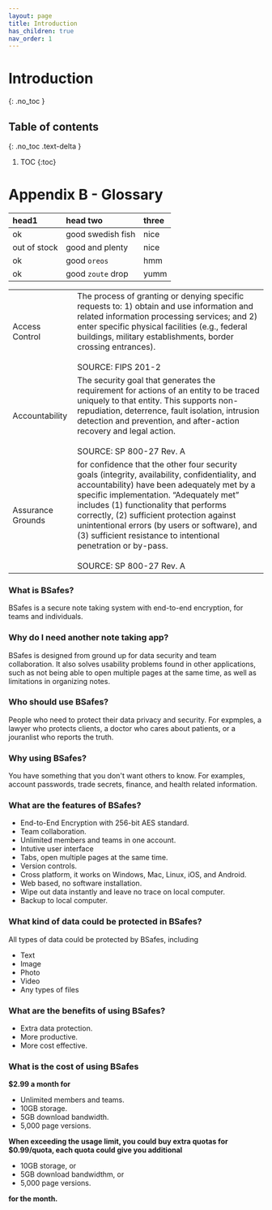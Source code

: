 ```yaml
---
layout: page
title: Introduction 
has_children: true
nav_order: 1
---
```

# Introduction
{: .no_toc }

## Table of contents
{: .no_toc .text-delta }

1. TOC
{:toc}

# Appendix B - Glossary

| head1        | head two          | three |
|:-------------|:------------------|:------|
| ok           | good swedish fish | nice  |
| out of stock | good and plenty   | nice  |
| ok           | good `oreos`      | hmm   |
| ok           | good `zoute` drop | yumm  |

|             |             |
|:-----------|:-----------|
| Access Control | The process of granting or denying specific requests to: 1) obtain and use information and related information processing services; and 2) enter specific physical facilities (e.g., federal buildings, military establishments, border crossing entrances). <br><br>SOURCE: FIPS 201-2 |
| Accountability | The security goal that generates the requirement for actions of an entity to be traced uniquely to that entity. This supports non-repudiation, deterrence, fault isolation, intrusion detection and prevention, and after-action recovery and legal action. <br><br>SOURCE: SP 800-27 Rev. A |
| Assurance Grounds | for confidence that the other four security goals (integrity, availability, confidentiality, and accountability) have been adequately met by a specific implementation. “Adequately met” includes (1) functionality that performs correctly, (2) sufficient protection against unintentional errors (by users or software), and (3) sufficient resistance to intentional penetration or by-pass.<br><br>SOURCE: SP 800-27 Rev. A |

### What is BSafes?
BSafes is a secure note taking system with end-to-end encryption, for teams and individuals.
### Why do I need another note taking app?
BSafes is designed from ground up for data security and team collaboration. It also solves usability problems found in other applications, such as not being able to open multiple pages at the same time, as well as limitations in organizing notes.
### Who should use BSafes?
People who need to protect their data privacy and security. For expmples, a lawyer who protects clients, a doctor who cares about patients, or a jouranlist who reports the truth. 
### Why using BSafes?
You have something that you don't want others to know. For examples, account passwords, trade secrets, finance, and health related information.
### What are the features of BSafes?
* End-to-End Encryption with 256-bit AES standard.
* Team collaboration.
* Unlimited members and teams in one account.
* Intutive user interface
* Tabs, open multiple pages at the same time.
* Version controls.
* Cross platform, it works on Windows, Mac, Linux, iOS, and Android.
* Web based, no software installation.
* Wipe out data instantly and leave no trace on local computer.
* Backup to local computer.

### What kind of data could be protected in BSafes?
All types of data could be protected by BSafes, including
* Text
* Image
* Photo
* Video
* Any types of files 

### What are the benefits of using BSafes?
* Extra data protection.
* More productive.
* More cost effective.

### What is the cost of using BSafes
**$2.99 a month for** 
* Unlimited members and teams.
* 10GB storage.
* 5GB download bandwidth. 
* 5,000 page versions. 

**When exceeding the usage limit, you could buy extra quotas for $0.99/quota, each quota could give you additional**
* 10GB storage, or 
* 5GB download bandwidthm, or 
* 5,000 page versions.

**for the month.**
